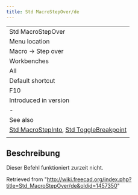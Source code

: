 ```yaml
---
title: Std MacroStepOver/de
---
```

|  |
| --- |
| Std MacroStepOver |
| Menu location |
| Macro → Step over |
| Workbenches |
| All |
| Default shortcut |
| F10 |
| Introduced in version |
| - |
| See also |
| [Std MacroStepInto](/Std_MacroStepInto "Std MacroStepInto"), [Std ToggleBreakpoint](/Std_ToggleBreakpoint "Std ToggleBreakpoint") |
|  |

## Beschreibung

Dieser Befehl funktioniert zurzeit nicht.

Retrieved from "<http://wiki.freecad.org/index.php?title=Std_MacroStepOver/de&oldid=1457350>"